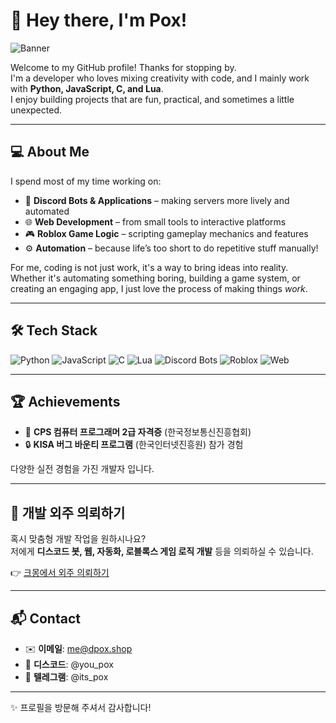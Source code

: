 # 👋 Hey there, I'm Pox!


![Banner](https://capsule-render.vercel.app/api?type=waving&color=gradient&height=200&section=header&text=POX%20GitHub&fontSize=50&animation=fadeIn&fontAlignY=35) 

Welcome to my GitHub profile! Thanks for stopping by.  
I'm a developer who loves mixing creativity with code, and I mainly work with **Python, JavaScript, C, and Lua**.  
I enjoy building projects that are fun, practical, and sometimes a little unexpected.

---

## 💻 About Me
I spend most of my time working on:
- 🤖 **Discord Bots & Applications** – making servers more lively and automated
- 🌐 **Web Development** – from small tools to interactive platforms
- 🎮 **Roblox Game Logic** – scripting gameplay mechanics and features
- ⚙️ **Automation** – because life’s too short to do repetitive stuff manually!

For me, coding is not just work, it's a way to bring ideas into reality. Whether it's automating something boring, building a game system, or creating an engaging app, I just love the process of making things *work*.

---

## 🛠️ Tech Stack  

![Python](https://img.shields.io/badge/Python-3776AB?style=for-the-badge&logo=python&logoColor=white) ![JavaScript](https://img.shields.io/badge/JavaScript-F7DF1E?style=for-the-badge&logo=javascript&logoColor=black) ![C](https://img.shields.io/badge/C-00599C?style=for-the-badge&logo=c&logoColor=white) ![Lua](https://img.shields.io/badge/Lua-2C2D72?style=for-the-badge&logo=lua&logoColor=white) ![Discord Bots](https://img.shields.io/badge/Discord%20Bots-5865F2?style=for-the-badge&logo=discord&logoColor=white) ![Roblox](https://img.shields.io/badge/Roblox-000000?style=for-the-badge&logo=roblox&logoColor=white) ![Web](https://img.shields.io/badge/Web%20Dev-4285F4?style=for-the-badge&logo=google-chrome&logoColor=white)


---

## 🏆 Achievements  
- 📜 **CPS 컴퓨터 프로그래머 2급 자격증** (한국정보통신진흥협회)  
- 🔒 **KISA 버그 바운티 프로그램** (한국인터넷진흥원) 참가 경험  

다양한 실전 경험을 가진 개발자 입니다.


---

## 💼 개발 외주 의뢰하기  
혹시 맞춤형 개발 작업을 원하시나요?  
저에게 **디스코드 봇, 웹, 자동화, 로블록스 게임 로직 개발** 등을 의뢰하실 수 있습니다.  

👉 [크몽에서 외주 의뢰하기](https://kmong.com/@%EB%B8%94%EB%9F%AC%EC%8A%A4)  

---

## 📬 Contact  
- ✉️ **이메일**: me@dpox.shop  
- 💬 **디스코드**: @you_pox  
- 📡 **텔레그램**: @its_pox  


---

✨ 프로필을 방문해 주셔서 감사합니다!  
